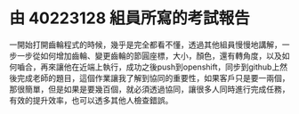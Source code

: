 # 由 40223128 組員所寫的考試報告
一開始打開齒輪程式的時候，幾乎是完全都看不懂，透過其他組員慢慢地講解，一步一步從如何增加齒輪、變更齒輪的節圓座標，大小，顏色，還有轉角度，以及如何嚙合，再來讓他在近端上執行，成功之後push到openshift，同步到github上然後完成老師的題目，這個作業讓我了解到協同的重要性，如果客戶只是要一兩個，那很簡單，但是如果是要幾百個，就必須透過協同，讓很多人同時進行完成任務，有效的提升效率，也可以透多其他人檢查錯誤。